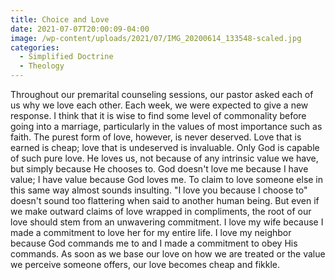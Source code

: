 ```yaml
---
title: Choice and Love
date: 2021-07-07T20:00:09-04:00
image: /wp-content/uploads/2021/07/IMG_20200614_133548-scaled.jpg
categories:
  - Simplified Doctrine
  - Theology
---
```

<!-- wp:paragraph -->
<p>Throughout our premarital counseling sessions, our pastor asked each of us why we love each other. Each week, we were expected to give a new response. I think that it is wise to find some level of commonality before going into a marriage, particularly in the values of most importance such as faith. The purest form of love, however, is never deserved. Love that is earned is cheap; love that is undeserved is invaluable. Only God is capable of such pure love. He loves us, not because of any intrinsic value we have, but simply because He chooses to. God doesn't love me because I have value; I have value because God loves me. To claim to love someone else in this same way almost sounds insulting. "I love you because I choose to" doesn't sound too flattering when said to another human being. But even if we make outward claims of love wrapped in compliments, the root of our love should stem from an unwavering commitment. I love my wife because I made a commitment to love her for my entire life. I love my neighbor because God commands me to and I made a commitment to obey His commands. As soon as we base our love on how we are treated or the value we perceive someone offers, our love becomes cheap and fikkle. </p>
<!-- /wp:paragraph -->